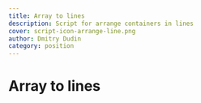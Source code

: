 ```yaml
---
title: Array to lines
description: Script for arrange containers in lines
cover: script-icon-arrange-line.png
author: Dmitry Dudin
category: position
---
```


# Array to lines
